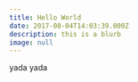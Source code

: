```yaml
---
title: Hello World
date: 2017-08-04T14:03:39.000Z
description: this is a blurb
image: null
---
```

yada yada

